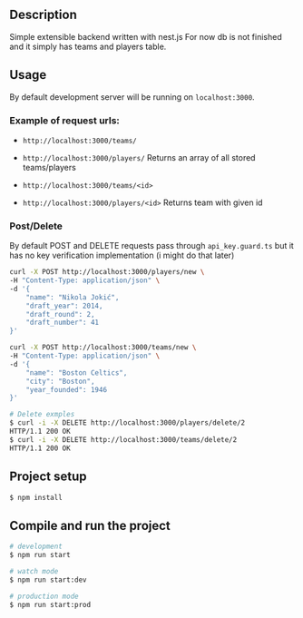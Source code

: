 ## Description

Simple extensible backend written with nest.js 
For now db is not finished and it simply has teams and players table. 

## Usage 

By default development server will be running on `localhost:3000`. 

### Example of request urls: 
- `http://localhost:3000/teams/`
- `http://localhost:3000/players/`
Returns an array of all stored teams/players

- `http://localhost:3000/teams/<id>`
- `http://localhost:3000/players/<id>`
Returns team with given id

### Post/Delete
By default POST and DELETE requests pass through `api_key.guard.ts` but it has no key verification implementation (i might do that later)

```bash
curl -X POST http://localhost:3000/players/new \
-H "Content-Type: application/json" \
-d '{
    "name": "Nikola Jokić",
    "draft_year": 2014,
    "draft_round": 2,
    "draft_number": 41
}'
```

```bash
curl -X POST http://localhost:3000/teams/new \
-H "Content-Type: application/json" \
-d '{
    "name": "Boston Celtics",
    "city": "Boston",
    "year_founded": 1946
}'
```

```bash
# Delete exmples
$ curl -i -X DELETE http://localhost:3000/players/delete/2
HTTP/1.1 200 OK
$ curl -i -X DELETE http://localhost:3000/teams/delete/2
HTTP/1.1 200 OK
```

## Project setup

```bash
$ npm install
```

## Compile and run the project

```bash
# development
$ npm run start

# watch mode
$ npm run start:dev

# production mode
$ npm run start:prod
```
